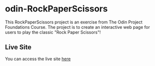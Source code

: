 # odin-RockPaperScissors

This RockPaperScissors project is an exercise from The Odin Project Foundations Course. The project is to create an interactive web page for users to play the classic "Rock Paper Scissors"!

## Live Site

You can access the live site [here](https://yanyukiai.github.io/odin-RockPaperScissors/)
